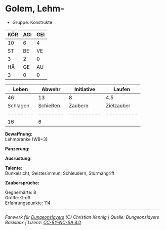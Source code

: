# Golem, Lehm-  
- Gruppe: Konstrukte  

| KÖR | AGI | GEI |  
| --- | --- | --- |  
| 10  | 6   | 4   |
| ST  | BE  | VE  |  
| 3   | 2   | 0   |
| HÄ  | GE  | AU  |  
| 3   | 0   | 0   |


| Leben    | Abwehr   | Initiative | Laufen     |
| -------- | -------- | ---------- | ---------- |
| 46       | 13       | 8          | 4.5        |
| Schlagen | Schießen | Zaubern    | Zielzauber |
| -------- | -------- | ---------- | ---------- |
| 16       | 6        |            |            |

**Bewaffnung:**  
Lehmpranke (WB+3)

**Panzerung:**  


**Ausrüstung:**  


**Talente:**  
Dunkelsicht, Geistesimmun, Schleudern, Sturmangriff

**Zaubersprüche:**  


Gegnerhärte: 8  
Größe: Groß  
Erfahrungspunkte: 114  



___
*Fanwerk für [Dungeonslayers](https://www.dungeonslayers.net/) (C) Christian Kennig | Quelle: Dungeonslayers Basisbox | Lizenz: [CC-BY-NC-SA 4.0](https://creativecommons.org/licenses/by-nc-sa/4.0/deed.de)*